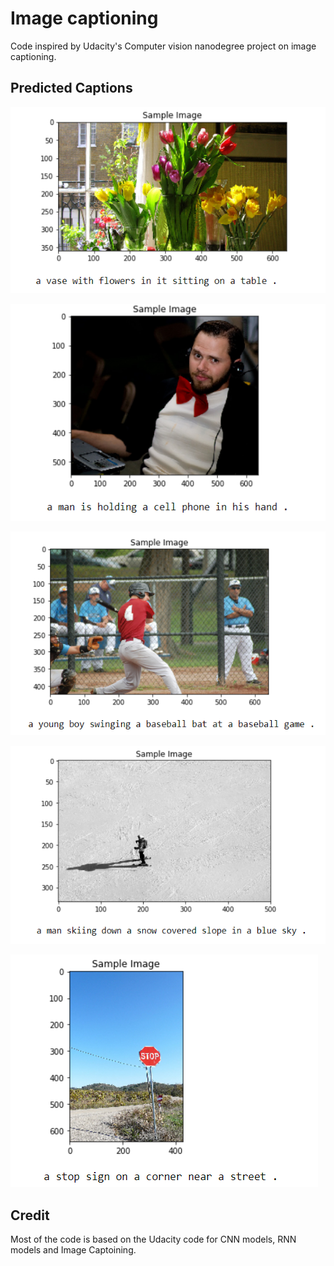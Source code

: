 # Image captioning
Code inspired by Udacity's Computer vision nanodegree project on image captioning.

## Predicted Captions

![](predicted_caption_1.png)   

![](predicted_caption_2.png)   

![](predicted_caption_3.png)   

![](predicted_caption_4.png)   

![](predicted_caption_5.png)       

## Credit
Most of the code is based on the Udacity code for CNN models, RNN models and Image Captoining.
